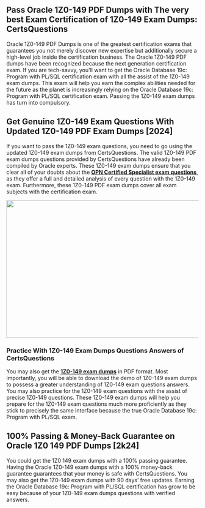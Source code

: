 <h2>Pass Oracle 1Z0-149 PDF Dumps with The very best Exam Certification of 1Z0-149 Exam Dumps: CertsQuestions</h2>
<p>Oracle 1Z0-149 PDF Dumps is one of the greatest certification exams that guarantees you not merely discover new expertise but additionally secure a high-level job inside the certification business. The Oracle 1Z0-149 PDF dumps have been recognized because the next generation certification exam. If you are tech-savvy, you'll want to get the Oracle Database 19c: Program with PL/SQL certification exam with all the assist of the 1Z0-149 exam dumps. This exam will help you earn the complex abilities needed for the future as the planet is increasingly relying on the Oracle Database 19c: Program with PL/SQL certification exam. Passing the 1Z0-149 exam dumps has turn into compulsory.</p>
<h2>Get Genuine 1Z0-149 Exam Questions With Updated 1Z0-149 PDF Exam Dumps [2024]</h2>
<p>If you want to pass the 1Z0-149 exam questions, you need to go using the updated 1Z0-149 exam dumps from CertsQuestions. The valid 1Z0-149 PDF exam dumps questions provided by CertsQuestions have already been compiled by Oracle experts. These 1Z0-149 exam dumps ensure that you clear all of your doubts about the <strong><a href="https://www.certsquestions.com/opn-certified-specialist-certification.html">OPN Certified Specialist exam questions</a></strong>, as they offer a full and detailed analysis of every question with the 1Z0-149 exam. Furthermore, these 1Z0-149 PDF exam dumps cover all exam subjects with the certification exam.</p>
<p><img style="display: block; margin-left: auto; margin-right: auto;" src="https://i.imgur.com/53zZ4Bb.png" alt="" width="720" height="360" /></p>
<h3>Practice With 1Z0-149 Exam Dumps Questions Answers of CertsQuestions</h3>
<p>You may also get the <a href="https://www.certsquestions.com/1Z0-149-pdf-dumps.html"><strong>1Z0-149 exam dumps</strong></a> in PDF format. Most importantly, you will be able to download the demo of 1Z0-149 exam dumps to possess a greater understanding of 1Z0-149 exam questions answers. You may also practice for the 1Z0-149 exam questions with the assist of precise 1Z0-149 questions. These 1Z0-149 exam dumps will help you prepare for the 1Z0-149 exam questions much more proficiently as they stick to precisely the same interface because the true Oracle Database 19c: Program with PL/SQL exam.</p>
<h2>100% Passing &amp; Money-Back Guarantee on Oracle 1Z0 149 PDF Dumps [2k24]</h2>
<p>You could get the 1Z0 149 exam dumps with a 100% passing guarantee. Having the Oracle 1Z0-149 exam dumps with a 100% money-back guarantee guarantees that your money is safe with CertsQuestions. You may also get the 1Z0-149 exam dumps with 90 days&rsquo; free updates. Earning the Oracle Database 19c: Program with PL/SQL certification has grow to be easy because of your 1Z0-149 exam dumps questions with verified answers.</p>
